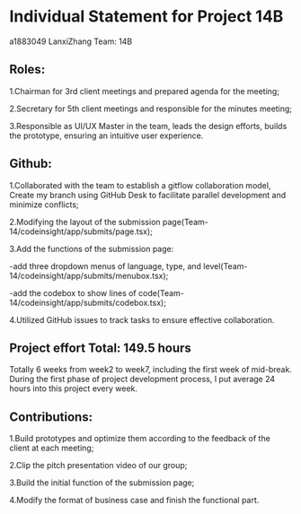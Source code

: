 # Individual Statement for Project 14B
a1883049 LanxiZhang Team: 14B 


## Roles:
1.Chairman for 3rd client meetings and prepared agenda for the meeting;

2.Secretary for 5th client meetings and responsible for the minutes meeting;

3.Responsible as UI/UX Master in the team, leads the design efforts, builds the prototype, ensuring an intuitive user experience.


## Github:
1.Collaborated with the team to establish a gitflow collaboration model, Create my branch using GitHub Desk to facilitate parallel development and minimize conflicts;

2.Modifying the layout of the submission page(Team-14/codeinsight/app/submits/page.tsx);

3.Add the functions of the submission page: 

-add three dropdown menus of language, type, and level(Team-14/codeinsight/app/submits/menubox.tsx);

-add the codebox to show lines of code(Team-14/codeinsight/app/submits/codebox.tsx);

4.Utilized GitHub issues to track tasks to ensure effective collaboration.


## Project effort Total: 149.5 hours
Totally 6 weeks from week2 to week7, including the first week of mid-break. During the first phase of project development process, I put average 24 hours into this project every week.


## Contributions:
1.Build prototypes and optimize them according to the feedback of the client at each meeting;

2.Clip the pitch presentation video of our group;

3.Build the initial function of the submission page;

4.Modify the format of business case and finish the functional part.

